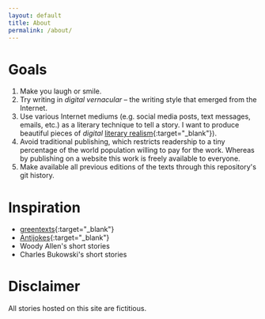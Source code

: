 ```yaml
---
layout: default
title: About
permalink: /about/
---
```


# Goals
1. Make you laugh or smile.
1. Try writing in _digital vernacular_ – the writing style that emerged from the Internet.
1. Use various Internet mediums (e.g. social media posts, text messages, emails, etc.) as a literary technique to tell a story. I want to produce beautiful pieces of _digital_ [literary realism](https://en.wikipedia.org/wiki/Literary_realism){:target="_blank"}).
1. Avoid traditional publishing, which restricts readership to a tiny percentage of the world population willing to pay for the work. Whereas by publishing on a website this work is freely available to everyone. 
1. Make available all previous editions of the texts through this repository's git history. 

# Inspiration
* [greentexts](https://knowyourmeme.com/memes/greentext-stories){:target="_blank"}
* [Antijokes](https://www.reddit.com/r/antijokes){:target="_blank"}
* Woody Allen's short stories
* Charles Bukowski's short stories

# Disclaimer
All stories hosted on this site are fictitious.
